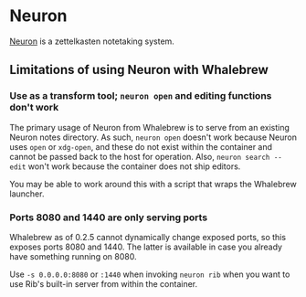 # Neuron

[Neuron](https://neuron.zettel.page) is a zettelkasten notetaking system.

## Limitations of using Neuron with Whalebrew

### Use as a transform tool; `neuron open` and editing functions don't work

The primary usage of Neuron from Whalebrew is to serve from an existing
Neuron notes directory. As such, `neuron open` doesn't work because
Neuron uses `open` or `xdg-open`, and these do not exist within the container
and cannot be passed back to the host for operation. Also,
`neuron search --edit` won't work because the container does not ship editors.

You may be able to work around this with a script that wraps the Whalebrew
launcher.

### Ports 8080 and 1440 are only serving ports

Whalebrew as of 0.2.5 cannot dynamically change exposed ports, so this exposes
ports 8080 and 1440. The latter is available in case you already have something
running on 8080.

Use `-s 0.0.0.0:8080` or `:1440`  when invoking `neuron rib` when you want to
use Rib's built-in server from within the container.


